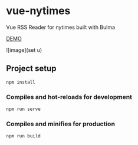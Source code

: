 # vue-nytimes
Vue RSS Reader for nytimes
built with Bulma

[DEMO](https://coluck.me/vue-nytimes)

![image](set u)


## Project setup
```
npm install
```

### Compiles and hot-reloads for development
```
npm run serve
```

### Compiles and minifies for production
```
npm run build
```